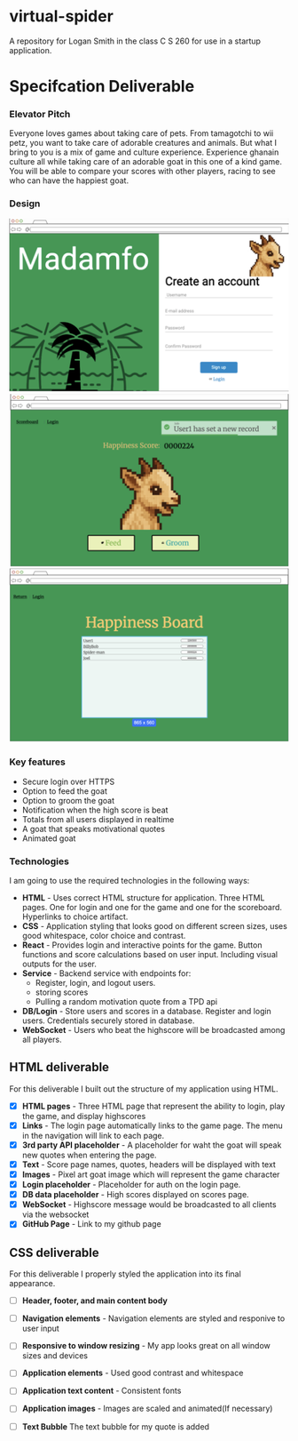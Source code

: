 # virtual-spider
A repository for Logan Smith in the class C S 260 for use in a startup application.

# Specifcation Deliverable
### Elevator Pitch

Everyone loves games about taking care of pets. From tamagotchi to wii petz, you want to take care of adorable creatures and animals. But what I bring to you is a mix of game and culture experience. Experience ghanain culture all while taking care of an adorable goat in this one of a kind game. You will be able to compare your scores with other players, racing to see who can have the happiest goat.

### Design
![Mock1](Madamfo_1.png)
![Mock2](Madamfo_2.png)
![Mock3](Madamfo_3.png)

### Key features

- Secure login over HTTPS
- Option to feed the goat
- Option to groom the goat
- Notification when the high score is beat
- Totals from all users displayed in realtime
- A goat that speaks motivational quotes
- Animated goat

### Technologies

I am going to use the required technologies in the following ways:

- **HTML** - Uses correct HTML structure for application. Three HTML pages. One for login and one for the game and one for the scoreboard. Hyperlinks to choice artifact.
- **CSS** - Application styling that looks good on different screen sizes, uses good whitespace, color choice and contrast.
- **React** - Provides login and interactive points for the game. Button functions and score calculations based on user input. Including visual outputs for the user.
- **Service** - Backend service with endpoints for:
  - Register, login, and logout users.
  - storing scores
  - Pulling a random motivation quote from a TPD api
- **DB/Login** - Store users and scores in a database. Register and login users. Credentials securely stored in database.
- **WebSocket** - Users who beat the highscore will be broadcasted among all players.

## HTML deliverable

For this deliverable I built out the structure of my application using HTML.

- [x] **HTML pages** - Three HTML page that represent the ability to login, play the game, and display highscores
- [x] **Links** - The login page automatically links to the game page. The menu in the navigation will link to each page.
- [x] **3rd party API placeholder** - A placeholder for waht the goat will speak new quotes when entering the page.
- [x] **Text** - Score page names, quotes, headers will be displayed with text
- [x] **Images** - Pixel art goat image which will represent the game character
- [x] **Login placeholder** - Placeholder for auth on the login page.
- [x] **DB data placeholder** - High scores displayed on scores page.
- [x] **WebSocket** - Highscore message would be broadcasted to all clients via the websocket
- [x] **GitHub Page** - Link to my github page

## CSS deliverable

For this deliverable I properly styled the application into its final appearance.

- [ ] **Header, footer, and main content body**
- [ ] **Navigation elements** - Navigation elements are styled and responive to user input
- [ ] **Responsive to window resizing** - My app looks great on all window sizes and devices
- [ ] **Application elements** - Used good contrast and whitespace
- [ ] **Application text content** - Consistent fonts
- [ ] **Application images** - Images are scaled and animated(If necessary)
- [ ] **Text Bubble** The text bubble for my quote is added

